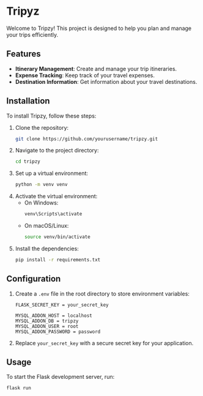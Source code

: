 # Tripyz

Welcome to Tripzy! This project is designed to help you plan and manage your trips efficiently.

## Features

- **Itinerary Management**: Create and manage your trip itineraries.
- **Expense Tracking**: Keep track of your travel expenses.
- **Destination Information**: Get information about your travel destinations.

## Installation

To install Tripzy, follow these steps:

1. Clone the repository:
    ```bash
    git clone https://github.com/yourusername/tripzy.git
    ```
2. Navigate to the project directory:
    ```bash
    cd tripzy
    ```
3. Set up a virtual environment:
    ```bash
    python -m venv venv
    ```
4. Activate the virtual environment:
    - On Windows:
        ```bash
        venv\Scripts\activate
        ```
    - On macOS/Linux:
        ```bash
        source venv/bin/activate
        ```
5. Install the dependencies:
    ```bash
    pip install -r requirements.txt
    ```

## Configuration

1. Create a `.env` file in the root directory to store environment variables:
    ```
    FLASK_SECRET_KEY = your_secret_key

    MYSQL_ADDON_HOST = localhost
    MYSQL_ADDON_DB = tripzy
    MYSQL_ADDON_USER = root
    MYSQL_ADDON_PASSWORD = password
    ```
2. Replace `your_secret_key` with a secure secret key for your application.

## Usage

To start the Flask development server, run:
```bash
flask run
```

